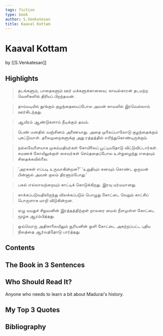 ```yaml
---
tags: fiction
type: book
author: S.Venkatesan
title: Kaaval Kottam
---
```


# Kaaval Kottam
by [[S.Venkatesan]]

## Highlights
> தடங்களும், பாதைகளும் ஊர் மக்களுக்கானவை; காவல்காரன் தடமற்ற வெளிகளில் திரியப் பிறந்தவன்.

> தாய்மடியில் தூங்கும் குழந்தையைப்போல அவன் காவலில் இரவெல்லாம் ஊர்கிடந்தது.

> ஆயிரம் ஆண்டுகளாய் நீடிக்கும் தவம்.

> பெண் மனதில் வஞ்சினம் அணையாது. அதை முலைப்பாலோடு குழந்தைக்கும் புகட்டுவாள். தலைமுறைகளுக்கு அது ரத்தத்தில் எரிந்துகொண்டிருக்கும்.

> நல்லவேளையாக முகம்மதியர்கள் கோயிலைப் பூட்டியதோடு விட்டுவிட்டார்கள். சமணக் கோயிலுக்குள் சைவர்கள் செய்ததைப்போல உள்நுழைந்து எதையும் சிதைக்கவில்லை.

> ‘அரசுகள் எப்படி உருவாகின்றன?’ ‘உறுதியும் கனவும் கொண்ட ஒருவன் பின்னால் அவன் குலம் திரளும்போது.’

> பகல் எல்லாவற்றையும் காட்டிக் கொடுக்கிறது. இரவு மர்மமானது.

> காக்கப்படுவதிலிருந்து விலக்கப்படும் பொழுது கோட்டை வெறும் காட்சிப் பொருளாக மாறி விடுகின்றன.

> ஏழு வயதுச் சிறுவனின் இரத்தத்திற்குள் நாலரை மைல் நீளமுள்ள கோட்டை மூழ்க ஆரம்பித்தது.

> ஒவ்வொரு அதிகாலையிலும் சூரியனின் ஒளி கோட்டை அகற்றப்பட்ட புதிய நிலத்தை ஆர்வத்தோடு பார்த்தது.

## Contents

## The Book in 3 Sentences

## Who Should Read It?
Anyone who needs to learn a bit about Madurai's history.

## My Top 3 Quotes

## Bibliography
